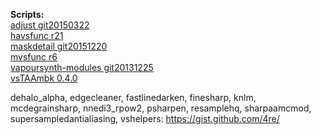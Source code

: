 **Scripts:**<br>
[adjust git20150322](https://github.com/dubhater/vapoursynth-adjust)<br>
[havsfunc r21](http://forum.doom9.org/showthread.php?t=166582)<br>
[maskdetail git20151220](https://github.com/MonoS/VS-MaskDetail)<br>
[mvsfunc r6](https://github.com/HomeOfVapourSynthEvolution/mvsfunc)<br>
[vapoursynth-modules git20131225](https://github.com/4re/vapoursynth-modules)<br>
[vsTAAmbk 0.4.0](https://github.com/HomeOfVapourSynthEvolution/vsTAAmbk)<br>

dehalo_alpha, edgecleaner, fastlinedarken, finesharp, knlm, mcdegrainsharp, nnedi3_rpow2,
psharpen, resamplehq, sharpaamcmod, supersampledantialiasing, vshelpers: https://gist.github.com/4re/
